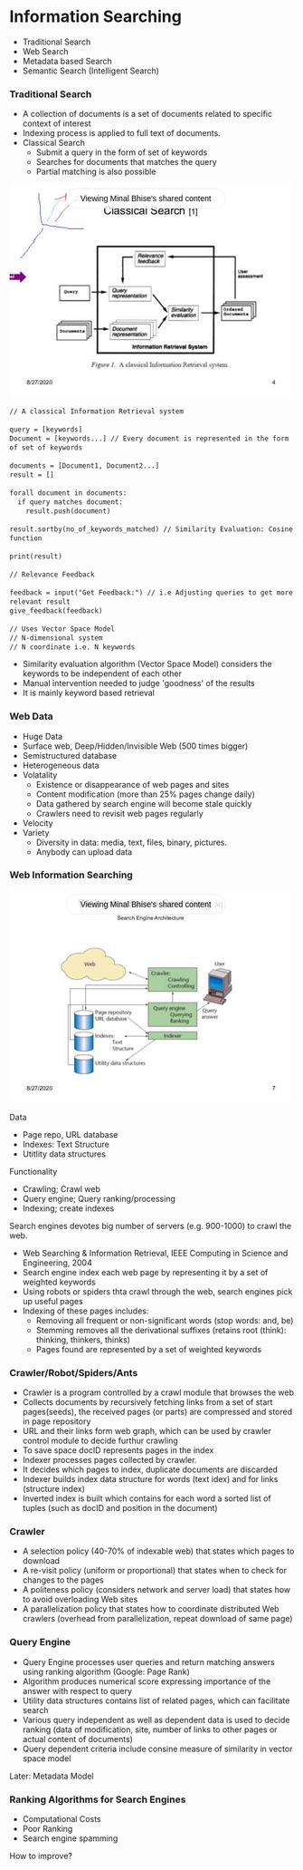 # Information Searching

- Traditional Search
- Web Search
- Metadata based Search
- Semantic Search (Intelligent Search)


### Traditional Search

- A collection of documents is a set of documents related to specific context of interest
- Indexing process is applied to full text of documents.
- Classical Search
  - Submit a query in the form of set of keywords
  - Searches for documents that matches the query
  - Partial matching is also possible

![classical-info-retrieval-system.png](assets/classical-info-retrieval-system.png)

```
// A classical Information Retrieval system

query = [keywords]
Document = [keywords...] // Every document is represented in the form of set of keywords

documents = [Document1, Document2...]
result = []

forall document in documents:
  if query matches document:
    result.push(document)

result.sortby(no_of_keywords_matched) // Similarity Evaluation: Cosine function

print(result)

// Relevance Feedback

feedback = input("Get Feedback:") // i.e Adjusting queries to get more relevant result
give_feedback(feedback)

// Uses Vector Space Model
// N-dimensional system
// N coordinate i.e. N keywords

```

- Similarity evaluation algorithm (Vector Space Model) considers the keywords
to be independent of each other
- Manual intervention needed to judge 'goodness' of the results
- It is mainly keyword based retrieval

### Web Data

- Huge Data
- Surface web, Deep/Hidden/Invisible Web (500 times bigger)
- Semistructured database
- Heterogeneous data
- Volatality
  - Existence or disappearance of web pages and sites
  - Content modification (more than 25% pages change daily)
  - Data gathered by search engine will become stale quickly
  - Crawlers need to revisit web pages regularly
- Velocity
- Variety
  - Diversity in data: media, text, files, binary, pictures.
  - Anybody can upload data

### Web Information Searching

![search-engine-arch.png](assets/search-engine-arch.png)

Data
- Page repo, URL database
- Indexes: Text Structure
- Utitlity data structures

Functionality
- Crawling; Crawl web
- Query engine; Query ranking/processing
- Indexing; create indexes

Search engines devotes big number of servers (e.g. 900-1000) to
crawl the web.

- Web Searching & Information Retrieval, IEEE Computing in Science and
Engineering, 2004
- Search engine index each web page by representing it by a set of
weighted keywords
- Using robots or spiders thta crawl through the web, search engines
pick up useful pages
- Indexing of these pages includes:
  - Removing all frequent or non-significant words (stop words: and, be)
  - Stemming removes all the derivational suffixes (retains root (think): thinking, thinkers, thinks)
  - Pages found are represented by a set of weighted keywords

### Crawler/Robot/Spiders/Ants

- Crawler is a program controlled by a crawl module that browses the web
- Collects documents by recursively fetching links from a set of start pages(seeds),
the received pages (or parts) are compressed and stored in page repository
- URL and their links form web graph, which can be used by crawler control module to decide furthur crawling
- To save space docID represents pages in the index
- Indexer processes pages collected by crawler.
- It decides which pages to index, duplicate documents are discarded
- Indexer builds index data structure for words (text idex) and for links
(structure index)
- Inverted index is built which contains for each word a sorted list of
tuples (such as docID and position in the document)

### Crawler

- A selection policy (40-70% of indexable web) that states which pages to
download
- A re-visit policy (uniform or proportional) that states when to check
for changes to the pages
- A politeness policy (considers network and server load) that states
how to avoid overloading Web sites
- A parallelization policy that states how to coordinate distributed Web
crawlers (overhead from parallelization, repeat download of same page)

### Query Engine

- Query Engine processes user queries and return matching answers
using ranking algorithm (Google: Page Rank)
- Algorithm produces numerical score expressing importance of the
answer with respect to query
- Utility data structures contains list of related pages, which can
facilitate search
- Various query independent as well as dependent data is used to decide
ranking (data of modification, site, number of links to other pages
or actual content of documents)
- Query dependent criteria include consine measure of similarity in
vector space model

Later: Metadata Model

### Ranking Algorithms for Search Engines

- Computational Costs
- Poor Ranking
- Search engine spamming

How to improve?
